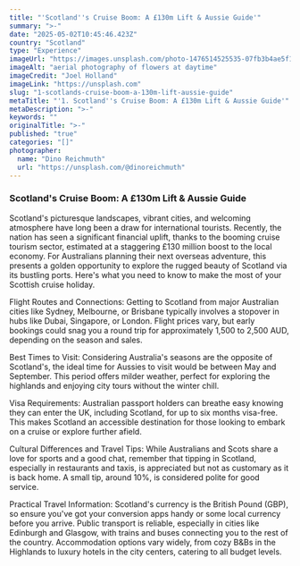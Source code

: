 ```yaml
---
title: "'Scotland''s Cruise Boom: A £130m Lift & Aussie Guide'"
summary: ">-"
date: "2025-05-02T10:45:46.423Z"
country: "Scotland"
type: "Experience"
imageUrl: "https://images.unsplash.com/photo-1476514525535-07fb3b4ae5f1?q=80&w=2070&auto=format&fit=crop&ixlib=rb-4.0.3&ixid=M3wxMjA3fDB8MHxwaG90by1wYWdlfHx8fGVufDB8fHx8fA%3D%3D"
imageAlt: "aerial photography of flowers at daytime"
imageCredit: "Joel Holland"
imageLink: "https://unsplash.com"
slug: "1-scotlands-cruise-boom-a-130m-lift-aussie-guide"
metaTitle: "'1. Scotland''s Cruise Boom: A £130m Lift & Aussie Guide'"
metaDescription: ">-"
keywords: ""
originalTitle: ">-"
published: "true"
categories: "[]"
photographer:
  name: "Dino Reichmuth"
  url: "https://unsplash.com/@dinoreichmuth"
---
```







### Scotland's Cruise Boom: A £130m Lift & Aussie Guide

Scotland's picturesque landscapes, vibrant cities, and welcoming atmosphere have long been a draw for international tourists. Recently, the nation has seen a significant financial uplift, thanks to the booming cruise tourism sector, estimated at a staggering £130 million boost to the local economy. For Australians planning their next overseas adventure, this presents a golden opportunity to explore the rugged beauty of Scotland via its bustling ports. Here's what you need to know to make the most of your Scottish cruise holiday.

Flight Routes and Connections: Getting to Scotland from major Australian cities like Sydney, Melbourne, or Brisbane typically involves a stopover in hubs like Dubai, Singapore, or London. Flight prices vary, but early bookings could snag you a round trip for approximately 1,500 to 2,500 AUD, depending on the season and sales.

Best Times to Visit: Considering Australia's seasons are the opposite of Scotland's, the ideal time for Aussies to visit would be between May and September. This period offers milder weather, perfect for exploring the highlands and enjoying city tours without the winter chill.

Visa Requirements: Australian passport holders can breathe easy knowing they can enter the UK, including Scotland, for up to six months visa-free. This makes Scotland an accessible destination for those looking to embark on a cruise or explore further afield.

Cultural Differences and Travel Tips: While Australians and Scots share a love for sports and a good chat, remember that tipping in Scotland, especially in restaurants and taxis, is appreciated but not as customary as it is back home. A small tip, around 10%, is considered polite for good service.

Practical Travel Information: Scotland's currency is the British Pound (GBP), so ensure you've got your conversion apps handy or some local currency before you arrive. Public transport is reliable, especially in cities like Edinburgh and Glasgow, with trains and buses connecting you to the rest of the country. Accommodation options vary widely, from cozy B&Bs in the Highlands to luxury hotels in the city centers, catering to all budget levels.
